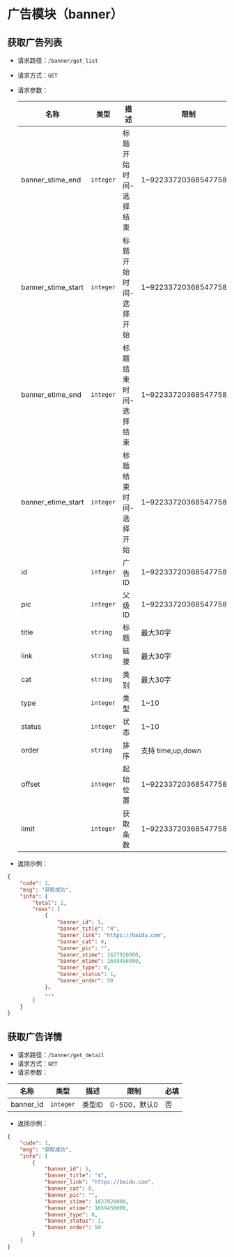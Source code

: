 # 广告模块（banner）

获取广告列表
-------------------------------------------

- 请求路径：`/banner/get_list`

- 请求方式：`GET`

- 请求参数：

  | 名称               | 类型      | 描述                  | 限制                  | 必填 |
  | ------------------ | --------- | --------------------- | --------------------- | ---- |
  | banner_stime_end   | `integer` | 标题开始时间-选择结束 | 1~9223372036854775807 | 否   |
  | banner_stime_start | `integer` | 标题开始时间-选择开始 | 1~9223372036854775807 | 否   |
  | banner_etime_end   | `integer` | 标题结束时间-选择结束 | 1~9223372036854775807 | 否   |
  | banner_etime_start | `integer` | 标题结束时间-选择开始 | 1~9223372036854775807 | 否   |
  | id                 | `integer` | 广告ID                | 1~9223372036854775807 | 否   |
  | pic                | `integer` | 父级ID                | 1~9223372036854775807 | 否   |
  | title              | `string`  | 标题                  | 最大30字              | 否   |
  | link               | `string`  | 链接                  | 最大30字              | 否   |
  | cat                | `string`  | 类别                  | 最大30字              | 否   |
  | type               | `integer` | 类型                  | 1~10                  | 否   |
  | status             | `integer` | 状态                  | 1~10                  | 否   |
  | order              | `string`  | 排序                  | 支持 time,up,down     | 否   |
  | offset             | `integer` | 起始位置              | 1~9223372036854775807 | 否   |
  | limit              | `integer` | 获取条数              | 1~9223372036854775807 | 否   |

- 返回示例：

```json
{
    "code": 1,
    "msg": "获取成功",
    "info": {
        "total": 1,
        "rows": [
            {
                "banner_id": 5,
                "banner_title": "4",
                "banner_link": "https://baidu.com",
                "banner_cat": 0,
                "banner_pic": "",
                "banner_stime": 1627920000,
                "banner_etime": 1659456000,
                "banner_type": 0,
                "banner_status": 1,
                "banner_order": 50
            }，
            ...
        ]
    }
}
```

获取广告详情
-------------------------------------------

- 请求路径：`/banner/get_detail`
- 请求方式：`GET`
- 请求参数：

| 名称      | 类型      | 描述   | 限制         | 必填 |
| --------- | --------- | ------ | ------------ | ---- |
| banner_id | `integer` | 类型ID | 0-500，默认0 | 否   |

- 返回示例：

```json
{
    "code": 1,
    "msg": "获取成功",
    "info": [
        {
            "banner_id": 5,
            "banner_title": "4",
            "banner_link": "https://baidu.com",
            "banner_cat": 0,
            "banner_pic": "",
            "banner_stime": 1627920000,
            "banner_etime": 1659456000,
            "banner_type": 0,
            "banner_status": 1,
            "banner_order": 50
        }
    ]
}
```


